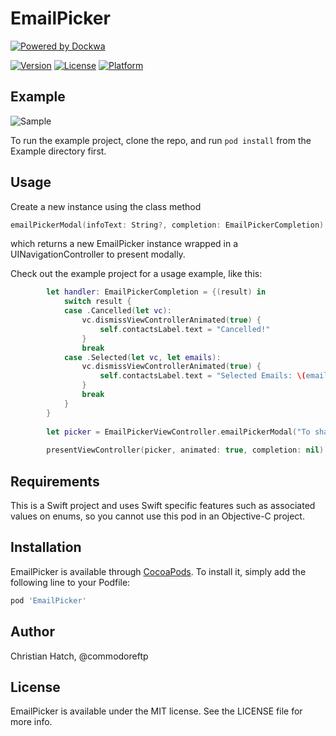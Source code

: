 # EmailPicker
[![Powered by Dockwa](https://raw.githubusercontent.com/dockwa/openpixel/dockwa/by-dockwa.png)](https://engineering.dockwa.com/)

[![Version](https://img.shields.io/cocoapods/v/EmailPicker.svg?style=flat)](http://cocoapods.org/pods/EmailPicker)
[![License](https://img.shields.io/cocoapods/l/EmailPicker.svg?style=flat)](http://cocoapods.org/pods/EmailPicker)
[![Platform](https://img.shields.io/cocoapods/p/EmailPicker.svg?style=flat)](http://cocoapods.org/pods/EmailPicker)


## Example
![Sample](https://github.com/dockwa/EmailPicker/blob/master/Sample.gif)

To run the example project, clone the repo, and run `pod install` from the Example directory first.

## Usage
Create a new instance using the class method 
```swift
emailPickerModal(infoText: String?, completion: EmailPickerCompletion)
```
which returns a new EmailPicker instance wrapped in a UINavigationController to present modally. 

Check out the example project for a usage example, like this: 

```swift
        let handler: EmailPickerCompletion = {(result) in
            switch result {
            case .Cancelled(let vc):
                vc.dismissViewControllerAnimated(true) {
                    self.contactsLabel.text = "Cancelled!"
                }
                break
            case .Selected(let vc, let emails):
                vc.dismissViewControllerAnimated(true) {
                    self.contactsLabel.text = "Selected Emails: \(emails)"
                }
                break
            }
        }
        
        let picker = EmailPickerViewController.emailPickerModal("To share your fun results with some friends, please type their emails or select their names from the list. Enjoy!", completion: handler)
        
        presentViewController(picker, animated: true, completion: nil)
```

## Requirements
This is a Swift project and uses Swift specific features such as associated values on enums, so you cannot use this pod in an Objective-C project.

## Installation

EmailPicker is available through [CocoaPods](http://cocoapods.org). To install
it, simply add the following line to your Podfile:

```ruby
pod 'EmailPicker'
```

## Author

Christian Hatch, @commodoreftp

## License

EmailPicker is available under the MIT license. See the LICENSE file for more info.
